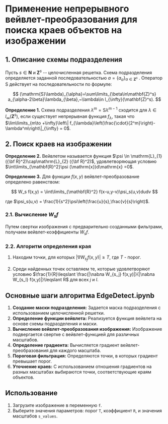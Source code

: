 # Применение непрерывного вейвлет-преобразования для поиска краев объектов на изображении

## 1. Описание схемы подразделения

Пусть $s\in\mathbf{N}$ и $\mathbf{Z}^s$ -- целочисленная решетка. Схема подразделения определяется заданной последовательностью $a=\{a_{\alpha}\}_{\alpha\in\mathbf{Z}^s}$ . Оператор $\mathrm{S}$ действует на последовательности по формуле: 

$$
(\mathrm{S}\lambda)_{\alpha}=\sum\limits_{\beta\in\mathbf{Z}^s} a_{\alpha-2\beta}\lambda_{\beta},~\lambda\in l_{\infty}(\mathbf{Z}^s).
$$

**Определение 1.** Схема подразделения $\lambda^m=\mathrm{S}\lambda^{m-1}$ сходится для $\lambda\in l_{\infty}(\mathbf{Z}^s)$, если существует непрерывная функция $f_{\lambda}$, такая что $\lim\limits_{m\to +\infty}\left\| f_{\lambda}\left(\frac{\cdot}{2^m}\right)-\lambda^m\right\|_{\infty} = 0$.

## 2. Поиск краев на изображении

**Определение 2.** Вейвлетом называется функция $\psi \in \mathrm{L}_{1} ({\bf R}^2)\cap\mathrm{L}_{2} ({\bf R}^2)$, удовлетворяющая условию $\int\limits_{\mathbf{R}^2}\psi (\mathrm{x})d\mathrm{x} =0$.

**Определение 3.** Для функции $f(x,y)$ вейвлет-преобразование определено равенством:

$$
W_s f(x,y) = \iint\limits_{\mathbf{R}^2} f(x-u,y-v)\psi_s(u,v)dudv
$$

где $\psi_s(u,v) = \frac{1}{s^2}\psi\left(\frac{u}{s},\frac{v}{s}\right)$.

### 2.1. Вычисление $W_sf$

Путем свертки изображения с предварительно созданными фильтрами, получаем вейвлет-коэффициенты $W_sf$.

### 2.2. Алгоритм определения края

1. Находим точки, для которых $|\nabla W_{s_j}f(x,y)|\geqslant T$, где $T$ - порог.

2. Среди найденных точек оставляем те, которые удовлетворяют условию $\frac{1}{R}\leqslant \frac{|\nabла W_{s_j} f(x,y)|}{|\nabла W_{s_l} f(x,y)|}\leqslant R$ для всех $j$ и $l$.

## Основные шаги алгоритма EdgeDetect.ipynb

1. **Создание маски подразделения:** Задается маска подразделения с использованием целочисленной решетки.
2. **Определение функции вейвлета:** Реализуется функция вейвлета на основе схемы подразделения и маски.
3. **Вычисление вейвлет-преобразования изображения:** Изображение подвергается свертке с вейвлет-функцией для различных масштабов.
4. **Определение градиента:** Вычисляется градиент вейвлет-преобразования для каждого масштаба.
5. **Пороговая фильтрация:** Определяются точки, в которых градиент превышает порог.
6. **Уточнение краев:** С использованием отношения градиентов на разных масштабах выбираются точки, соответствующие краям объектов.

## Использование

1. Загрузите изображение в переменную `f`.
2. Выберите значения параметров: порог `T`, коэффициент `R`, и значения масштабов `s_values`.
